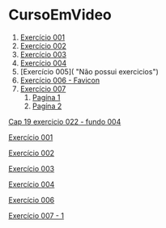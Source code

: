 # CursoEmVideo

1. [Exercício 001](https://claytoneduard.github.io/cursoemvideo/html-css/ex001/index.html)
2. [Exercício 002](https://claytoneduard.github.io/cursoemvideo/html-css/ex002/index.html "Ex002 ")
3. [Exercício 003](https://claytoneduard.github.io/cursoemvideo/html-css/ex003/index.html "Ex003 ")
4. [Exercício 004](https://claytoneduard.github.io/cursoemvideo/html-css/ex004/index.html "Ex004")
5. [Exercício 005]( "Não possui exercicios")
6. [Exercício 006 - Favicon](https://claytoneduard.github.io/cursoemvideo/html-css/ex006/index.html "Ex006")
7. [Exercício 007]()
   1. [Pagína 1](https://claytoneduard.github.io/cursoemvideo/html-css/ex007/html4.html "Ex007")
   2. [Pagína 2](https://claytoneduard.github.io/cursoemvideo/html-css/ex007/html5.html "ex007")

<a href="https://claytoneduard.github.io/cursoemvideo/html-css/ex022/fundo004.html" target="_blank">Cap 19 exercicio 022 - fundo 004</a>


<a href="https://claytoneduard.github.io/cursoemvideo/html-css/ex001/index.html" target="_blank">Exercício 001</a>


<a href="https://claytoneduard.github.io/cursoemvideo/html-css/ex002/index.html" target="_blank">Exercício 002</a>


<a href="https://claytoneduard.github.io/cursoemvideo/html-css/ex003/index.html" target="_blank">Exercício 003</a>


<a href="https://claytoneduard.github.io/cursoemvideo/html-css/ex004/index.html" target="_blank">Exercício 004</a>


<a href="https://claytoneduard.github.io/cursoemvideo/html-css/ex006/index.html" target="_blank">Exercício 006</a>


<a href="https://claytoneduard.github.io/cursoemvideo/html-css/ex007/html4.html" target="_blank">Exercício 007 - 1</a>
